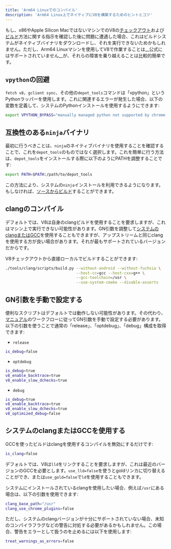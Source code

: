 ```yaml
---
title: 'Arm64 Linuxでのコンパイル'
description: 'Arm64 Linux上でネイティブにV8を構築するためのヒントとコツ'
---
```

もし、x86やApple Silicon MacではないマシンでのV8の[チェックアウト](/docs/source-code)および[ビルド](/docs/build-gn)方法に関する指示を確認した後に問題に遭遇した場合、これはビルドシステムがネイティブバイナリをダウンロードし、それを実行できないためかもしれません。ただし、Arm64 Linuxマシンを使用してV8で作業することは__公式にはサポートされていません__が、それらの障害を乗り越えることは比較的簡単です。

## `vpython`の回避

`fetch v8`、`gclient sync`、その他の`depot_tools`コマンドは「vpython」というPythonラッパーを使用します。これに関連するエラーが発生した場合、以下の変数を定義して、システムのPythonインストールを使用するようにできます:

```bash
export VPYTHON_BYPASS="manually managed python not supported by chrome operations"
```

## 互換性のある`ninja`バイナリ

最初に行うべきことは、`ninja`のネイティブバイナリを使用することを確認することで、これを`depot_tools`のものではなく選択します。これを簡単に行う方法は、`depot_tools`をインストールする際に以下のようにPATHを調整することです:

```bash
export PATH=$PATH:/path/to/depot_tools
```

この方法により、システムの`ninja`インストールを利用できるようになります。もしなければ、[ソースからビルド](https://github.com/ninja-build/ninja#building-ninja-itself)することができます。

## clangのコンパイル

デフォルトでは、V8は自身のclangビルドを使用することを要求しますが、これはマシン上で実行できない可能性があります。GN引数を調整して[システムのclangまたはGCC](#system_clang_gcc)を使用することもできますが、アップストリームと同じclangを使用する方が良い場合があります。それが最もサポートされているバージョンだからです。

V8チェックアウトから直接ローカルでビルドすることができます:

```bash
./tools/clang/scripts/build.py --without-android --without-fuchsia \
                               --host-cc=gcc --host-cxx=g++ \
                               --gcc-toolchain=/usr \
                               --use-system-cmake --disable-asserts
```

## GN引数を手動で設定する

便利なスクリプトはデフォルトでは動作しない可能性があります。その代わり、[マニュアル](/docs/build-gn#gn)のワークフローに従ってGN引数を手動で設定する必要があります。以下の引数を使うことで通常の「release」、「optdebug」、「debug」構成を取得できます:

- `release`

```bash
is_debug=false
```

- `optdebug`

```bash
is_debug=true
v8_enable_backtrace=true
v8_enable_slow_dchecks=true
```

- `debug`

```bash
is_debug=true
v8_enable_backtrace=true
v8_enable_slow_dchecks=true
v8_optimized_debug=false
```

## システムのclangまたはGCCを使用する

GCCを使ったビルドはclangを使用するコンパイルを無効にするだけです:

```bash
is_clang=false
```

デフォルトでは、V8は`lld`をリンクすることを要求しますが、これは最近のバージョンのGCCを必要とします。`use_lld=false`を使うとgoldリンカに切り替えることができ、または`use_gold=false`で`ld`を使用することもできます。

システムにインストールされているclangを使用したい場合、例えば`/usr`にある場合は、以下の引数を使用できます:

```bash
clang_base_path="/usr"
clang_use_chrome_plugins=false
```

ただし、システムのclangバージョンが十分にサポートされていない場合、未知のコンパイラフラグなどの警告に対処する必要があるかもしれません。この場合、警告をエラーとして扱うのを止めるには以下を使用します:

```bash
treat_warnings_as_errors=false
```

